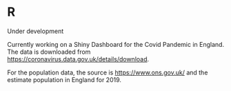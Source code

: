 # R

Under development

Currently working on a Shiny Dashboard for the Covid Pandemic in England. The data is downloaded from https://coronavirus.data.gov.uk/details/download.

For the population data, the source is https://www.ons.gov.uk/ and the estimate population in England for 2019.
